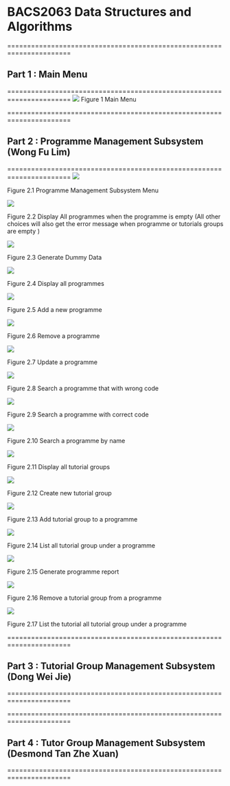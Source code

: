 # BACS2063 Data Structures and Algorithms

======================================================================

## Part 1 : Main Menu

======================================================================
![](img/Image00.png)
Figure 1 Main Menu

======================================================================

## Part 2 : Programme Management Subsystem (Wong Fu Lim)

======================================================================
![](img/Image01.png)

Figure 2.1 Programme Management Subsystem Menu

![](img/Image02.png)

Figure 2.2 Display All programmes when the programme is empty (All other choices will also get the error message when programme or tutorials groups are empty )

![](img/Image03.png)

Figure 2.3 Generate Dummy Data

![](img/Image04.png)

Figure 2.4 Display all programmes

![](img/Image05.png)

Figure 2.5 Add a new programme

![](img/Image06.png)

Figure 2.6 Remove a programme

![](img/Image07.png)

Figure 2.7 Update a programme

![](img/Image08.png)

Figure 2.8 Search a programme that with wrong code

![](img/Image09.png)

Figure 2.9 Search a programme with correct code

![](img/Image10.png)

Figure 2.10 Search a programme by name

![](img/Image11.png)

Figure 2.11 Display all tutorial groups

![](img/Image12.png)

Figure 2.12 Create new tutorial group

![](img/Image13.png)

Figure 2.13 Add tutorial group to a programme

![](img/Image14.png)

Figure 2.14 List all tutorial group under a programme

![](img/Image15.png)

Figure 2.15 Generate programme report

![](img/Image16.png)

Figure 2.16 Remove a tutorial group from a programme

![](img/Image17.png)

Figure 2.17 List the tutorial all tutorial group under a programme

======================================================================

## Part 3 : Tutorial Group Management Subsystem (Dong Wei Jie)

======================================================================

======================================================================

## Part 4 : Tutor Group Management Subsystem (Desmond Tan Zhe Xuan)

======================================================================
